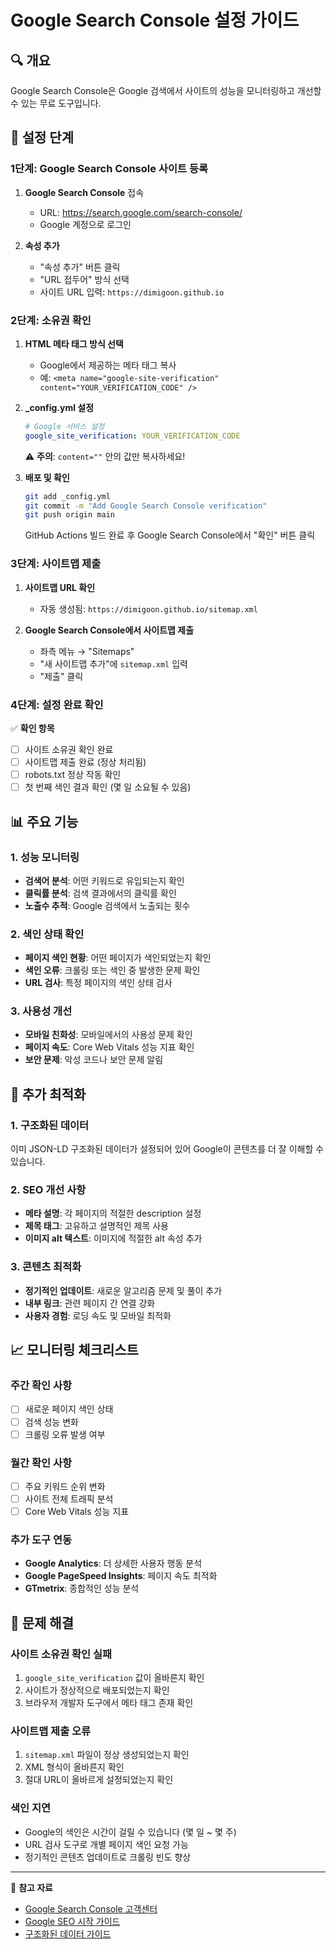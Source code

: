 # Google Search Console 설정 가이드

## 🔍 개요
Google Search Console은 Google 검색에서 사이트의 성능을 모니터링하고 개선할 수 있는 무료 도구입니다.

## 🚀 설정 단계

### 1단계: Google Search Console 사이트 등록

1. **Google Search Console** 접속
   - URL: https://search.google.com/search-console/
   - Google 계정으로 로그인

2. **속성 추가**
   - "속성 추가" 버튼 클릭
   - "URL 접두어" 방식 선택
   - 사이트 URL 입력: `https://dimigoon.github.io`

### 2단계: 소유권 확인

1. **HTML 메타 태그 방식 선택**
   - Google에서 제공하는 메타 태그 복사
   - 예: `<meta name="google-site-verification" content="YOUR_VERIFICATION_CODE" />`

2. **_config.yml 설정**
   ```yaml
   # Google 서비스 설정
   google_site_verification: YOUR_VERIFICATION_CODE
   ```
   
   ⚠️ **주의**: `content=""` 안의 값만 복사하세요!

3. **배포 및 확인**
   ```bash
   git add _config.yml
   git commit -m "Add Google Search Console verification"
   git push origin main
   ```
   
   GitHub Actions 빌드 완료 후 Google Search Console에서 "확인" 버튼 클릭

### 3단계: 사이트맵 제출

1. **사이트맵 URL 확인**
   - 자동 생성됨: `https://dimigoon.github.io/sitemap.xml`

2. **Google Search Console에서 사이트맵 제출**
   - 좌측 메뉴 → "Sitemaps"
   - "새 사이트맵 추가"에 `sitemap.xml` 입력
   - "제출" 클릭

### 4단계: 설정 완료 확인

✅ **확인 항목**
- [ ] 사이트 소유권 확인 완료
- [ ] 사이트맵 제출 완료 (정상 처리됨)
- [ ] robots.txt 정상 작동 확인
- [ ] 첫 번째 색인 결과 확인 (몇 일 소요될 수 있음)

## 📊 주요 기능

### 1. 성능 모니터링
- **검색어 분석**: 어떤 키워드로 유입되는지 확인
- **클릭률 분석**: 검색 결과에서의 클릭률 확인
- **노출수 추적**: Google 검색에서 노출되는 횟수

### 2. 색인 상태 확인
- **페이지 색인 현황**: 어떤 페이지가 색인되었는지 확인
- **색인 오류**: 크롤링 또는 색인 중 발생한 문제 확인
- **URL 검사**: 특정 페이지의 색인 상태 검사

### 3. 사용성 개선
- **모바일 친화성**: 모바일에서의 사용성 문제 확인
- **페이지 속도**: Core Web Vitals 성능 지표 확인
- **보안 문제**: 악성 코드나 보안 문제 알림

## 🔧 추가 최적화

### 1. 구조화된 데이터
이미 JSON-LD 구조화된 데이터가 설정되어 있어 Google이 콘텐츠를 더 잘 이해할 수 있습니다.

### 2. SEO 개선 사항
- **메타 설명**: 각 페이지의 적절한 description 설정
- **제목 태그**: 고유하고 설명적인 제목 사용
- **이미지 alt 텍스트**: 이미지에 적절한 alt 속성 추가

### 3. 콘텐츠 최적화
- **정기적인 업데이트**: 새로운 알고리즘 문제 및 풀이 추가
- **내부 링크**: 관련 페이지 간 연결 강화
- **사용자 경험**: 로딩 속도 및 모바일 최적화

## 📈 모니터링 체크리스트

### 주간 확인 사항
- [ ] 새로운 페이지 색인 상태
- [ ] 검색 성능 변화
- [ ] 크롤링 오류 발생 여부

### 월간 확인 사항
- [ ] 주요 키워드 순위 변화
- [ ] 사이트 전체 트래픽 분석
- [ ] Core Web Vitals 성능 지표

### 추가 도구 연동
- **Google Analytics**: 더 상세한 사용자 행동 분석
- **Google PageSpeed Insights**: 페이지 속도 최적화
- **GTmetrix**: 종합적인 성능 분석

## 🚨 문제 해결

### 사이트 소유권 확인 실패
1. `google_site_verification` 값이 올바른지 확인
2. 사이트가 정상적으로 배포되었는지 확인
3. 브라우저 개발자 도구에서 메타 태그 존재 확인

### 사이트맵 제출 오류
1. `sitemap.xml` 파일이 정상 생성되었는지 확인
2. XML 형식이 올바른지 확인
3. 절대 URL이 올바르게 설정되었는지 확인

### 색인 지연
- Google의 색인은 시간이 걸릴 수 있습니다 (몇 일 ~ 몇 주)
- URL 검사 도구로 개별 페이지 색인 요청 가능
- 정기적인 콘텐츠 업데이트로 크롤링 빈도 향상

---

📖 **참고 자료**
- [Google Search Console 고객센터](https://support.google.com/webmasters)
- [Google SEO 시작 가이드](https://developers.google.com/search/docs/beginner/seo-starter-guide)
- [구조화된 데이터 가이드](https://developers.google.com/search/docs/guides/intro-structured-data)

